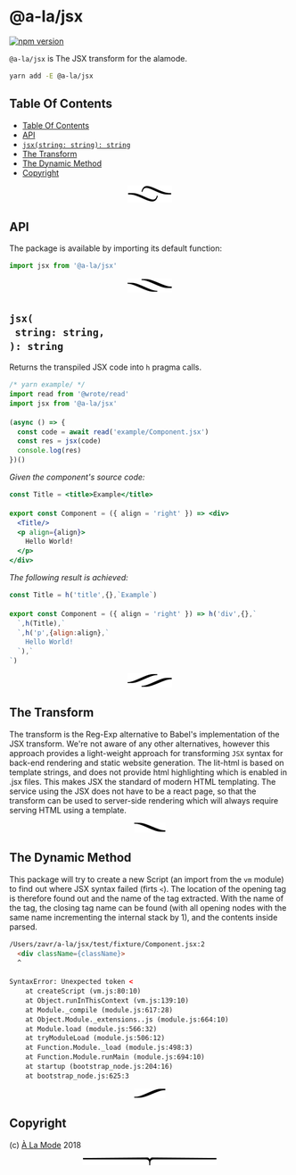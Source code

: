 # @a-la/jsx

[![npm version](https://badge.fury.io/js/%40a-la%2Fjsx.svg)](https://npmjs.org/package/@a-la/jsx)

`@a-la/jsx` is The JSX transform for the alamode.

```sh
yarn add -E @a-la/jsx
```

## Table Of Contents

- [Table Of Contents](#table-of-contents)
- [API](#api)
- [`jsx(string: string): string`](#jsxstring-string-string)
- [The Transform](#the-transform)
- [The Dynamic Method](#the-dynamic-method)
- [Copyright](#copyright)

<p align="center"><a href="#table-of-contents"><img src=".documentary/section-breaks/0.svg?sanitize=true"></a></p>

## API

The package is available by importing its default function:

```js
import jsx from '@a-la/jsx'
```

<p align="center"><a href="#table-of-contents"><img src=".documentary/section-breaks/1.svg?sanitize=true"></a></p>

## `jsx(`<br/>&nbsp;&nbsp;`string: string,`<br/>`): string`

Returns the transpiled JSX code into `h` pragma calls.

```js
/* yarn example/ */
import read from '@wrote/read'
import jsx from '@a-la/jsx'

(async () => {
  const code = await read('example/Component.jsx')
  const res = jsx(code)
  console.log(res)
})()
```

*Given the component's source code:*
```jsx
const Title = <title>Example</title>

export const Component = ({ align = 'right' }) => <div>
  <Title/>
  <p align={align}>
    Hello World!
  </p>
</div>
```

*The following result is achieved:*
```js
const Title = h('title',{},`Example`)

export const Component = ({ align = 'right' }) => h('div',{},`
  `,h(Title),`
  `,h('p',{align:align},`
    Hello World!
  `),`
`)
```

<p align="center"><a href="#table-of-contents"><img src=".documentary/section-breaks/2.svg?sanitize=true"></a></p>

## The Transform

The transform is the Reg-Exp alternative to Babel's implementation of the JSX transform. We're not aware of any other alternatives, however this approach provides a light-weight approach for transforming `JSX` syntax for back-end rendering and static website generation. The lit-html is based on template strings, and does not provide html highlighting which is enabled in .jsx files. This makes JSX the standard of modern HTML templating. The service using the JSX does not have to be a react page, so that the transform can be used to server-side rendering which will always require serving HTML using a template.

<p align="center"><a href="#table-of-contents"><img src=".documentary/section-breaks/3.svg?sanitize=true"></a></p>


## The Dynamic Method

This package will try to create a new Script (an import from the `vm` module) to find out where JSX syntax failed (firts `<`). The location of the opening tag is therefore found out and the name of the tag extracted. With the name of the tag, the closing tag name can be found (with all opening nodes with the same name incrementing the internal stack by 1), and the contents inside parsed.

```html
/Users/zavr/a-la/jsx/test/fixture/Component.jsx:2
  <div className={className}>
  ^

SyntaxError: Unexpected token <
    at createScript (vm.js:80:10)
    at Object.runInThisContext (vm.js:139:10)
    at Module._compile (module.js:617:28)
    at Object.Module._extensions..js (module.js:664:10)
    at Module.load (module.js:566:32)
    at tryModuleLoad (module.js:506:12)
    at Function.Module._load (module.js:498:3)
    at Function.Module.runMain (module.js:694:10)
    at startup (bootstrap_node.js:204:16)
    at bootstrap_node.js:625:3
```

<p align="center"><a href="#table-of-contents"><img src=".documentary/section-breaks/4.svg?sanitize=true"></a></p>

## Copyright

(c) [À La Mode][1] 2018

[1]: https://alamode.cc

<p align="center"><a href="#table-of-contents"><img src=".documentary/section-breaks/-1.svg?sanitize=true"></a></p>